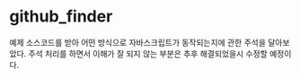 # github_finder
예제 소스코드를 받아 어떤 방식으로 자바스크립트가 동작되는지에 관한 주석을 달아보았다.
주석 처리를 하면서 이해가 잘 되지 않는 부분은 추후 해결되었을시 수정할 예정이다.
